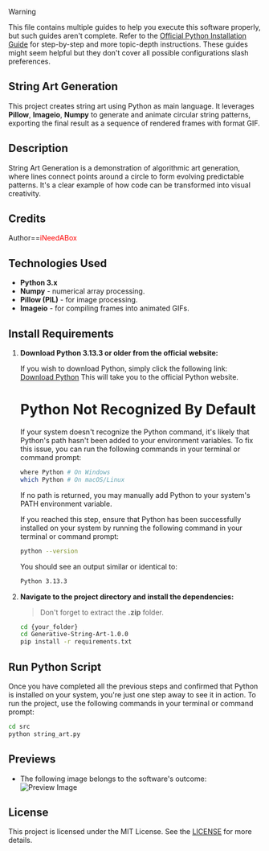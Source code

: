 > [!WARNING]
> This file contains multiple guides to help you execute this software properly, but such guides aren't complete.
> Refer to the [Official Python Installation Guide](https://www.python.org/downloads/) for step-by-step and more topic-depth instructions.
> These guides might seem helpful but they don't cover all possible configurations slash preferences.

## String Art Generation

This project creates string art using Python as main language. It leverages **Pillow**, **Imageio**, **Numpy**
to generate and animate circular string patterns, exporting the final result as a sequence of rendered frames with format GIF.

## Description

String Art Generation is a demonstration of algorithmic art generation, where lines connect points around a circle to form evolving predictable patterns. It's a clear example of how code can be transformed into visual creativity.

## Credits

Author==<span style='color:red'>iNeedABox</span>

## Technologies Used

- **Python 3.x**
- **Numpy** - numerical array processing.
- **Pillow (PIL)** - for image processing.
- **Imageio** - for compiling frames into animated GIFs.

## Install Requirements

1. **Download Python 3.13.3 or older from the official website:**

   If you wish to download Python, simply click the following link: [Download Python](https://www.python.org/downloads/)
   This will take you to the official Python website.

   # Python Not Recognized By Default
      If your system doesn't recognize the Python command, it's likely that Python's path hasn't been added to your environment variables.
      To fix this issue, you can run the following commands in your terminal or command prompt:
      ```bash
      where Python # On Windows
      which Python # On macOS/Linux
      ```
      If no path is returned, you may manually add Python to your system's PATH environment variable.

   If you reached this step, ensure that Python has been successfully installed on your system by running the following command in your terminal or command prompt:
   ```bash
   python --version
   ```
   You should see an output similar or identical to:
   ```bash
   Python 3.13.3
   ```

3. **Navigate to the project directory and install the dependencies:**

   > Don't forget to extract the **.zip** folder.

    ```bash
    cd {your_folder}
    cd Generative-String-Art-1.0.0
    pip install -r requirements.txt
    ```

## Run Python Script

Once you have completed all the previous steps and confirmed that Python is installed on your system, you're just one step away to see it in action. To run the project, use the following commands in your terminal or command prompt:
```bash
cd src
python string_art.py
```

## Previews
- The following image belongs to the software's outcome:
![Preview Image](output/previews/string_art_animation_modules_60.gif)

## License
This project is licensed under the MIT License. See the [LICENSE](./LICENSE) for more details.
